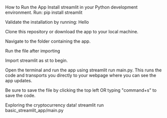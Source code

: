 How to Run the App
Install streamlit in your Python development environment. Run: pip install streamlit

Validate the installation by running: Hello

Clone this repository or download the app to your local machine.

Navigate to the folder containing the app.

Run the file after importing

Import streamlit as st to begin.

Open the terminal and run the app using streamlit run main.py. This runs the code and transports you directly to your webpage where you can see the app updates.

Be sure to save the file by clicking the top left OR typing "command+s" to save the code.

Exploring the cryptocurrency data!
streamlit run basic_streamlit_app/main.py
